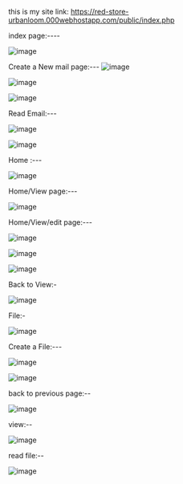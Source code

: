 this is my site link: https://red-store-urbanloom.000webhostapp.com/public/index.php


index page:----

![image](https://github.com/deemalvidarshana/Mail-CRUD-Application/assets/155978063/02c0321f-6ef8-47cb-bcc9-13cf8e8c6646)

Create a New mail page:---
![image](https://github.com/deemalvidarshana/Mail-CRUD-Application/assets/155978063/a153d0ee-db22-4f91-9d88-90d787b410aa)

![image](https://github.com/deemalvidarshana/Mail-CRUD-Application/assets/155978063/b05cd72b-c4a9-4ebd-a03b-ca47ae4ae265)

![image](https://github.com/deemalvidarshana/Mail-CRUD-Application/assets/155978063/1ae41f88-a7aa-4671-86bf-9c7753cbc0e0)

Read Email:---

![image](https://github.com/deemalvidarshana/Mail-CRUD-Application/assets/155978063/dffd3d13-04e2-46ec-96cd-661c4f09102f)

![image](https://github.com/deemalvidarshana/Mail-CRUD-Application/assets/155978063/88bfd2db-c38c-4eaf-be4d-73bb135a24e2)

Home :---

![image](https://github.com/deemalvidarshana/Mail-CRUD-Application/assets/155978063/c7c6fa2a-55c6-4f26-8f13-1483b8b90266)

Home/View page:---

![image](https://github.com/deemalvidarshana/Mail-CRUD-Application/assets/155978063/cb509ccd-10c2-401b-8b01-102aac9963cc)

Home/View/edit page:---

![image](https://github.com/deemalvidarshana/Mail-CRUD-Application/assets/155978063/8835027a-2bdd-4784-b22b-bec151d0b819)

![image](https://github.com/deemalvidarshana/Mail-CRUD-Application/assets/155978063/a095b017-7c0c-4b1c-8fcd-f23f80aa9b51)

![image](https://github.com/deemalvidarshana/Mail-CRUD-Application/assets/155978063/292095e3-a34c-4f52-a10c-26e52a2d9882)

Back to View:-

![image](https://github.com/deemalvidarshana/Mail-CRUD-Application/assets/155978063/c71fbec2-330d-458a-9c2a-4ea0cf701208)

File:-

![image](https://github.com/deemalvidarshana/Mail-CRUD-Application/assets/155978063/3031d60d-8449-4262-8015-88f1d34cc5b2)

Create a File:---

![image](https://github.com/deemalvidarshana/Mail-CRUD-Application/assets/155978063/7015779c-359d-462e-9adf-ee22882d4fc5)

![image](https://github.com/deemalvidarshana/Mail-CRUD-Application/assets/155978063/8c3e5411-aa40-4136-b7f5-f89d4bf7ecab)

back to previous page:--

![image](https://github.com/deemalvidarshana/Mail-CRUD-Application/assets/155978063/a88caf09-bd09-458b-9b0a-47a6a5c8d395)

view:--

![image](https://github.com/deemalvidarshana/Mail-CRUD-Application/assets/155978063/091398ab-8ad7-48a7-a196-3b5848799653)


read file:--

![image](https://github.com/deemalvidarshana/Mail-CRUD-Application/assets/155978063/57529620-0a1a-4213-a371-8997f33752ff)









